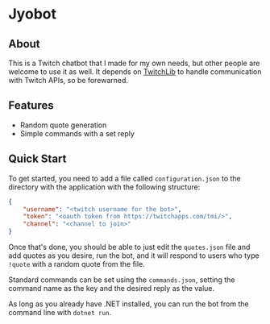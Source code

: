 # Jyobot
## About
This is a Twitch chatbot that I made for my own needs, but other people are welcome to use it as well. It depends on [TwitchLib](https://github.com/TwitchLib/TwitchLib) to handle communication with Twitch APIs, so be forewarned.

## Features
* Random quote generation
* Simple commands with a set reply

## Quick Start
To get started, you need to add a file called `configuration.json` to the directory with the application with the following structure:

```json
{
    "username": "<twitch username for the bot>",
    "token": "<oauth token from https://twitchapps.com/tmi/>",
    "channel": "<channel to join>"
}
```

Once that's done, you should be able to just edit the `quotes.json` file and add quotes as you desire, run the bot, and it will respond to users who type `!quote` with a random quote from the file.

Standard commands can be set using the `commands.json`, setting the command name as the key and the desired reply as the value.

As long as you already have .NET installed, you can run the bot from the command line with `dotnet run`.
